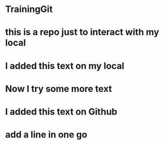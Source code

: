 # TrainingGit

# this is a repo just to interact with my local

# I added this text on my local

# Now I try some more text

# I added this text on Github

# add a line in one go
